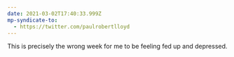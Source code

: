 ```yaml
---
date: 2021-03-02T17:40:33.999Z
mp-syndicate-to:
  - https://twitter.com/paulrobertlloyd
---
```

This is precisely the wrong week for me to be feeling fed up and depressed.
